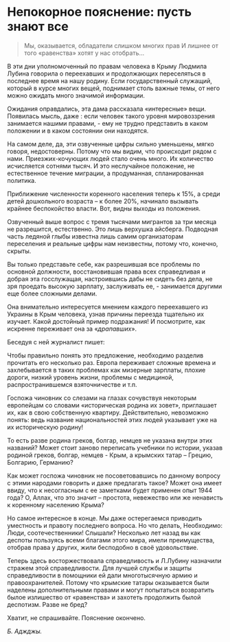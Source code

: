 # Непокорное пояснение: пусть знают все

> Мы, оказывается, обладатели слишком многих прав
> И лишнее от того «равенства» хотят у нас отобрать…

В эти дни уполномоченный по правам человека в Крыму Людмила Лубина говорила о переехавших и продолжающих переселяться в последнее время на нашу родину.
Если государственный служащий, который в курсе многих вещей, поднимает столь важные темы, от него можно ожидать много значимой информации.

Ожидания оправдались, эта дама рассказала «интересные» вещи.
Появилась мысль, даже : если человек такого уровня мировоззрения занимается нашими правами, - ему не трудно представить в каком положении и в каком состоянии они находятся.

На самом деле, да, эти озвученные цифры сильно уменьшены, мягко говоря, недостоверны.
Потому что мы видим, что происходит рядом с нами.
Приезжих-кочующих людей стало очень много.
Их количество исчисляется сотнями тысяч.
И это неслучайное положение, не естественное течение миграции, а продуманная, спланированная политика.

Приближение численности коренного населения теперь к 15%, а среди детей дошкольного возраста – к более 20%, начинало вызывать крайнее беспокойство власти.
Вот, видны выходы из положения.

Озвученный выше вопрос с тремя тысячами мигрантов за три месяца не разрешится, естественно.
Это лишь верхушка айсберга.
Подводная часть ледяной глыбы известна лишь самим организаторам переселения и реальные цифры нам неизвестны, потому что, конечно, скрыты.

Вы только представьте себе, как разрешившая все проблемы по основной должности, восстановившая права всех справедливая и добрая эта госслужащая, настроившись дабы не сидеть без дела, не зря проедать высокую зарплату, заслуживать ее, - занимается другими еще более сложными делами.

Она внимательно интересуется мнением каждого переехавшего из Украины в Крым человека, узнав причины переезда тщательно их изучает.
Какой достойный пример подражания!
И посмотрите, как искренне переживает она за «<var>драпавших</var>».    

Беседуя с ней журналист пишет: 

Чтобы правильно понять это предложение, необходимо разделив прочитать его несколько раз.
Европа переживает сложные времена и захлебывается в таких проблемах как мизерные зарплаты, плохие дороги, низкий уровень жизни, проблемы с медициной, распространившемся взяточничестве и т.п.

Госпожа чиновник со слезами на глазах сочувствуя некоторым европейцам со словами «историческая родина их зовет», приглашает их, как в свою собственную квартиру.
Действительно, невозможно понять: ведь название национальностей этих людей указывает уже на их историческую родину!

То есть разве родина греков, болгар, немцев не указана внутри этих названий?
Может стоит заново переписать учебники по истории, указав родиной греков, болгар, немцев - Крым, а крымских татар – Грецию, Болгарию, Германию?

Как может госпожа чиновник не посоветовавшись по данному вопросу с этими народами говорить и даже предлагать такое?
Может она имеет ввиду, что к несогласным с ее заметками будет применен опыт 1944 года?
О, Аллах, что это значит – простота, невежество или же ненависть к коренному населению Крыма? 

Но самое интересное в конце.
Мы даже остерегаемся приводить уместность и правоту последнего вопроса.
Но что делать, Необходимо:
Люди, соотечественники!
Слышали?
Несколько лет назад вы как деспоты пользуясь всеми благами этого мира, имели преимущества, отобрав права у других, жили бесподобно в своё удовольствие.

Теперь здесь восторжествовала справедливость и Л.Лубину назначили стражем этой справедливости.
Для лучшей службы и защиты справедливости в помощники ей дали многотысячную армию и правоохранителей.
Потому что крымские татары оказывается были наделены дополнительными правами и могут попытаться возвратить былое излишество от «равенства» и захотеть продолжить былой деспотизм.
Разве не бред?

Хватит, не спрашивайте.
Пояснение окончено. 

_Б. Аджджы._
